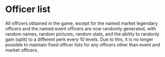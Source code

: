 # Officer list

All officers obtained in the game, except for the named market legendary
officers and the named event officers are now randomly generated, with random
names, random pictures, random stats, and the ability to randonly gain (split)
to a different perk every 10 levels. Due to this, it is no longer possible to
maintain fixed officer lists for any officers other than event and market
officers.
